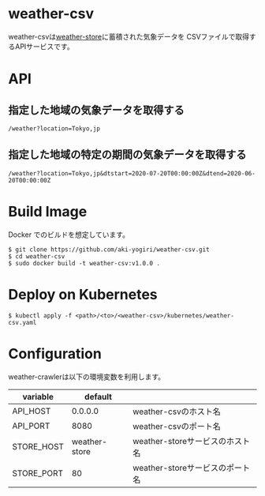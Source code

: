 # weather-csv

weather-csvは[weather-store](https://github.com/aki-yogiri/weather-store)に蓄積された気象データを
CSVファイルで取得するAPIサービスです。

# API

## 指定した地域の気象データを取得する

```
/weather?location=Tokyo,jp
```

## 指定した地域の特定の期間の気象データを取得する

```
/weather?location=Tokyo,jp&dtstart=2020-07-20T00:00:00Z&dtend=2020-06-20T00:00:00Z
```

# Build Image

Docker でのビルドを想定しています。

```
$ git clone https://github.com/aki-yogiri/weather-csv.git
$ cd weather-csv
$ sudo docker build -t weather-csv:v1.0.0 .
```

# Deploy on Kubernetes

```
$ kubectl apply -f <path>/<to>/<weather-csv>/kubernetes/weather-csv.yaml
```


# Configuration

weather-crawlerは以下の環境変数を利用します。

| variable | default | |
|----------|---------|-|
| API_HOST | 0.0.0.0 | weather-csvのホスト名 |
| API_PORT | 8080 | weather-csvのポート名 |
| STORE_HOST | weather-store | weather-storeサービスのホスト名 |
| STORE_PORT | 80 | weather-storeサービスのポート名 |
